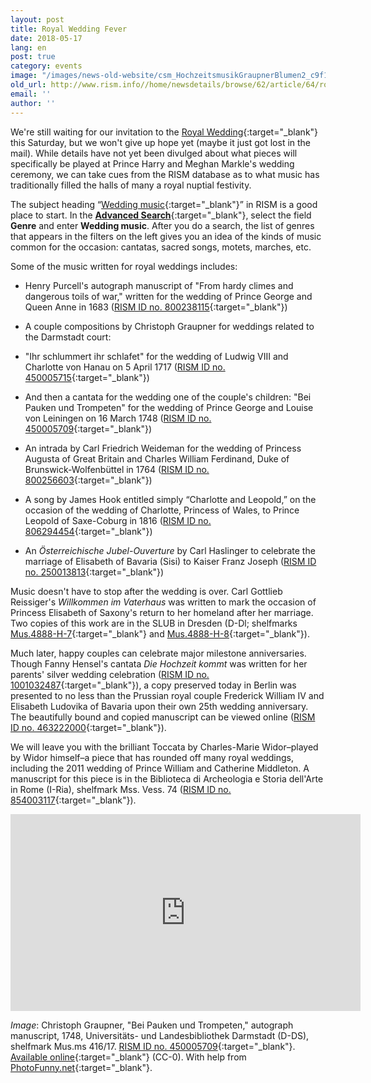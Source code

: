 ```yaml
---
layout: post
title: Royal Wedding Fever
date: 2018-05-17
lang: en
post: true
category: events
image: "/images/news-old-website/csm_HochzeitsmusikGraupnerBlumen2_c9f153f89b.jpg"
old_url: http://www.rism.info//home/newsdetails/browse/62/article/64/royal-wedding-fever.html
email: ''
author: ''
---
```



We're still waiting for our invitation to the [Royal Wedding](https://www.royal.uk/royalwedding){:target="_blank"} this Saturday, but we won't give up hope yet (maybe it just got lost in the mail). While details have not yet been divulged about what pieces will specifically be played at Prince Harry and Meghan Markle's wedding ceremony, we can take cues from the RISM database as to what music has traditionally filled the halls of many a royal nuptial festivity.

The subject heading “[Wedding music](https://opac.rism.info/search?View=rism&subject=Wedding+music&Language=en){:target="_blank"}” in RISM is a good place to start. In the [**Advanced Search**](https://opac.rism.info/metaopac/start.do?View=rism&SearchType=2&Language=en){:target="_blank"}, select the field **Genre** and enter **Wedding music**. After you do a search, the list of genres that appears in the filters on the left gives you an idea of the kinds of music common for the occasion: cantatas, sacred songs, motets, marches, etc.

Some of the music written for royal weddings includes:

- Henry Purcell's autograph manuscript of "From hardy climes and dangerous toils of war," written for the wedding of Prince George and Queen Anne in 1683 ([RISM ID no. 800238115](https://opac.rism.info/search?id=800238115&Language=en){:target="_blank"})
- A couple compositions by Christoph Graupner for weddings related to the Darmstadt court:
- "Ihr schlummert ihr schlafet" for the wedding of Ludwig VIII and Charlotte von Hanau on 5 April 1717 ([RISM ID no. 450005715](https://opac.rism.info/search?id=450005715&Language=en){:target="_blank"})
- And then a cantata for the wedding one of the couple's children: "Bei Pauken und Trompeten" for the wedding of Prince George and Louise von Leiningen on 16 March 1748 ([RISM ID no. 450005709](https://opac.rism.info/search?id=450005709&Language=en){:target="_blank"})

- An intrada by Carl Friedrich Weideman for the wedding of Princess Augusta of Great Britain and Charles William Ferdinand, Duke of Brunswick-Wolfenbüttel in 1764 ([RISM ID no. 800256603](https://opac.rism.info/search?id=800256603&Language=en){:target="_blank"})
- A song by James Hook entitled simply “Charlotte and Leopold,” on the occasion of the wedding of Charlotte, Princess of Wales, to Prince Leopold of Saxe-Coburg in 1816 ([RISM ID no. 806294454](https://opac.rism.info/search?id=806294454&Language=en){:target="_blank"})
- An _Österreichische Jubel-Ouverture_ by Carl Haslinger to celebrate the marriage of Elisabeth of Bavaria (Sisi) to Kaiser Franz Joseph ([RISM ID no. 250013813](https://opac.rism.info/search?id=250013813&Language=en){:target="_blank"})



Music doesn't have to stop after the wedding is over. Carl Gottlieb Reissiger's _Willkommen im Vaterhaus_ was written to mark the occasion of Princess Elisabeth of Saxony's return to her homeland after her marriage. Two copies of this work are in the SLUB in Dresden (D-Dl; shelfmarks [Mus.4888-H-7](https://opac.rism.info/search?id=211008738&Language=en){:target="_blank"} and [Mus.4888-H-8](https://opac.rism.info/search?id=211008812&Language=en){:target="_blank"}).

Much later, happy couples can celebrate major milestone anniversaries. Though Fanny Hensel's cantata _Die Hochzeit kommt_ was written for her parents' silver wedding celebration ([RISM ID no. 1001032487](https://opac.rism.info/search?id=1001032487&Language=en){:target="_blank"}), a copy preserved today in Berlin was presented to no less than the Prussian royal couple Frederick William IV and Elisabeth Ludovika of Bavaria upon their own 25th wedding anniversary. The beautifully bound and copied manuscript can be viewed online ([RISM ID no. 463222000](https://opac.rism.info/search?id=463222000&Language=en){:target="_blank"}).

We will leave you with the brilliant Toccata by Charles-Marie Widor–played by Widor himself–a piece that has rounded off many royal weddings, including the 2011 wedding of Prince William and Catherine Middleton. A manuscript for this piece is in the Biblioteca di Archeologia e Storia dell'Arte in Rome (I-Ria), shelfmark Mss. Vess. 74 ([RISM ID no. 854003117](https://opac.rism.info/search?id=854003117&Language=en){:target="_blank"}).

<iframe width="560" height="315" src="https://www.youtube.com/embed/J8vz1D_L_OE?start=15" frameborder="0" allow="autoplay; encrypted-media" allowfullscreen></iframe>



_Image_: Christoph Graupner, "Bei Pauken und Trompeten," autograph manuscript, 1748, Universitäts- und Landesbibliothek Darmstadt (D-DS), shelfmark Mus.ms 416/17. [RISM ID no. 450005709](https://opac.rism.info/search?id=450005709){:target="_blank"}. [Available online](http://tudigit.ulb.tu-darmstadt.de/show/Mus-Ms-416-17/0004){:target="_blank"} (CC-0). With help from [PhotoFunny.net](https://www.photofunny.net/out/615269829531550542){:target="_blank"}.



